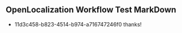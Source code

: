 ## OpenLocalization Workflow Test MarkDown
* 11d3c458-b823-4514-b974-a716747246f0 thanks!

<!--HONumber=Jul16_HO4-->


